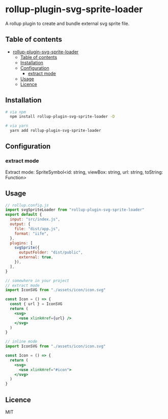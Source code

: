 # rollup-plugin-svg-sprite-loader

A rollup plugin to create and bundle external svg sprite file.

## Table of contents

- [rollup-plugin-svg-sprite-loader](#rollup-plugin-svg-sprite-loader)
  - [Table of contents](#table-of-contents)
  - [Installation](#installation)
  - [Configuration](#configuration)
    - [extract mode](#extract-mode)
  - [Usage](#usage)
  - [Licence](#licence)

## Installation

```bash
# via npm
  npm install rollup-plugin-svg-sprite-loader -D

# via yarn
  yarn add rollup-plugin-svg-sprite-loader
```

## Configuration

### extract mode

Extract mode: SpriteSymbol<id: string, viewBox: string, url: string, toString: Function>

## Usage

```jsx
// rollup.config.js
import svgSpriteLoader from "rollup-plugin-svg-sprite-loader"
export default {
  input: "src/index.js",
  output: {
    file: "dist/app.js",
    format: "iife",
  },
  plugins: [
    svgSprite({
      outputFolder: "dist/public",
      external: true,
    }),
  ],
}

// somewhere in your project
// extract mode
import IconSVG from "./assets/icon/icon.svg"

const Icon = () => {
  const { url } = IconSVG
  return (
    <svg>
      <use xlinkHref={url} />
    </svg>
  )
}

// inline mode
import IconSVG from "./assets/icon/icon.svg"

const Icon = () => {
  return (
    <svg>
      <use xlinkHref="#icon">
    </svg>
  )
}
```

## Licence

MIT
